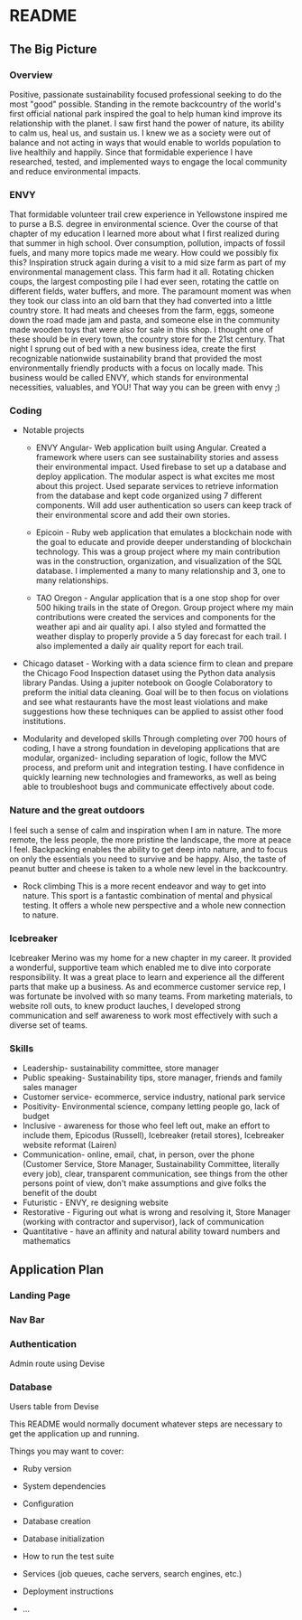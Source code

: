 # README

## The Big Picture

### Overview
  Positive, passionate sustainability focused professional seeking to do the most "good" possible. Standing in the remote backcountry of the world's first official national park inspired the goal to help human kind improve its relationship with the planet. I saw first hand the power of nature, its ability to calm us, heal us, and sustain us. I knew we as a society were out of balance and not acting in ways that would enable to worlds population to live healthily and happily. Since that formidable experience I have researched, tested, and implemented ways to engage the local community and reduce environmental impacts.  

### ENVY
  That formidable volunteer trail crew experience in Yellowstone inspired me to purse a B.S. degree in environmental science. Over the course of that chapter of my education I learned more about what I first realized during that summer in high school. Over consumption, pollution, impacts of fossil fuels, and many more topics made me weary. How could we possibly fix this? Inspiration struck again during a visit to a mid size farm as part of my environmental management class. This farm had it all. Rotating chicken coups, the largest composting pile I had ever seen, rotating the cattle on different fields, water buffers, and more. The paramount moment was when they took our class into an old barn that they had converted into a little country store. It had meats and cheeses from the farm, eggs, someone down the road made jam and pasta, and someone else in the community made wooden toys that were also for sale in this shop. I thought one of these should be in every town, the country store for the 21st century. That night I sprung out of bed with a new business idea, create the first recognizable nationwide sustainability brand that provided the most environmentally friendly products with a focus on locally made. This business would be called ENVY, which stands for environmental necessities, valuables, and YOU! That way you can be green with envy ;)

### Coding
  * Notable projects
    * ENVY Angular- Web application built using Angular. Created a framework where users can see sustainability stories and assess their environmental impact. Used firebase to set up a database and deploy application. The modular aspect is what excites me most about this project. Used separate services to retrieve information from the database and kept code organized using 7 different components. Will add user authentication so users can keep track of their environmental score and add their own stories.

    * Epicoin - Ruby web application that emulates a blockchain node with the goal to educate and provide deeper understanding of blockchain technology. This was a group project where my main contribution was in the construction, organization, and visualization of the SQL database. I implemented a many to many relationship and 3, one to many relationships.

    * TAO Oregon - Angular application that is a one stop shop for over 500 hiking trails in the state of Oregon. Group project where my main contributions were created the services and components for the weather api and air quality api. I also styled and formatted the weather display to properly provide a 5 day forecast for each trail. I also implemented a daily air quality report for each trail.

  * Chicago dataset - Working with a data science firm to clean and prepare the Chicago Food Inspection dataset using the Python data analysis library Pandas. Using a jupiter notebook on Google Colaboratory to preform the initial data cleaning. Goal will be to then focus on violations and see what restaurants have the most least violations and make suggestions how these techniques can be applied to assist other food institutions.

  * Modularity and developed skills
  Through completing over 700 hours of coding, I have a strong foundation in developing applications that are modular, organized- including separation of logic, follow the MVC process, and preform unit and integration testing. I have confidence in quickly learning new technologies and frameworks, as well as being able to troubleshoot bugs and communicate effectively about code.

### Nature and the great outdoors
  I feel such a sense of calm and inspiration when I am in nature. The more remote, the less people, the more pristine the landscape, the more at peace I feel. Backpacking enables the ability to get deep into nature, and to focus on only the essentials you need to survive and be happy. Also, the taste of peanut butter and cheese is taken to a whole new level in the backcountry.

  * Rock climbing
    This is a more recent endeavor and way to get into nature. This sport is a fantastic combination of mental and physical testing. It offers a whole new perspective and a whole new connection to nature.

### Icebreaker
  Icebreaker Merino was my home for a new chapter in my career. It provided a wonderful, supportive team which enabled me to dive into corporate responsibility. It was a great place to learn and experience all the different parts that make up a business. As and ecommerce customer service rep, I was fortunate be involved with so many teams. From marketing materials, to website roll outs, to knew product lauches, I developed strong communication and self awareness to work most effectively with such a diverse set of teams.

### Skills
  * Leadership- sustainability committee, store manager
  * Public speaking- Sustainability tips, store manager, friends and family sales manager
  * Customer service- ecommerce, service industry, national park service
  * Positivity- Environmental science, company letting people go, lack of budget
  * Inclusive - awareness for those who feel left out, make an effort to include them, Epicodus (Russell), Icebreaker (retail stores), Icebreaker website reformat (Lairen)
  * Communication- online, email, chat, in person, over the phone (Customer Service, Store Manager, Sustainability Committee, literally every job), clear, transparent communication, see things from the other persons point of view, don't make assumptions and give folks the benefit of the doubt
  * Futuristic - ENVY, re designing website
  * Restorative - Figuring out what is wrong and resolving it, Store Manager (working with contractor and supervisor), lack of communication
  * Quantitative - have an affinity and natural ability toward numbers and mathematics


## Application Plan

### Landing Page

### Nav Bar

### Authentication
  Admin route using Devise

### Database
  Users table from Devise



This README would normally document whatever steps are necessary to get the
application up and running.

Things you may want to cover:

* Ruby version

* System dependencies

* Configuration

* Database creation

* Database initialization

* How to run the test suite

* Services (job queues, cache servers, search engines, etc.)

* Deployment instructions

* ...
